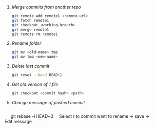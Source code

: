 1. *Merge commits from another repo*
    
      ```bash
      git remote add remote1 <remote-url>
      git fetch remote1
      git checkout <working-branch>
      git merge remote1
      git remote rm remote1
      ```
    
  2. *Rename folder*
  
      ```bash
      git mv <old-name> tmp
      git mv tmp <new-name>
      ```
      
  3. *Delete last commit*
  
      ```bash
      git reset --hard HEAD~1
      ```
      
  4. *Get old version of 1 file*

      ```bash
      git checkout <commit hash> <path>
      ```
      
  5. *Change message of pushed commit*

      ```bash 
      git rebase -i HEAD~3
      Select r to commit want to rename -> save -> Edit message
      ```
